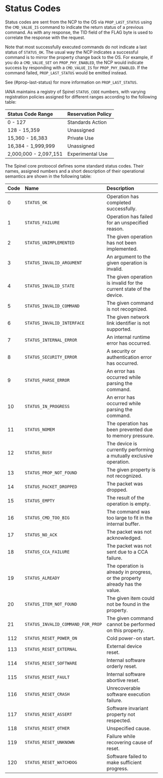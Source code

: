 # Status Codes

Status codes are sent from the NCP to the OS via `PROP_LAST_STATUS` using the `CMD_VALUE_IS` command to indicate the return status of a previous command. As with any response, the TID field of the FLAG byte is used to correlate the response with the request.

Note that most successfully executed commands do not indicate a last status of `STATUS_OK`. The usual way the NCP indicates a successful command is to mirror the property change back to the OS. For example, if you do a `CMD_VALUE_SET` on `PROP_PHY_ENABLED`, the NCP would indicate success by responding with a `CMD_VALUE_IS` for `PROP_PHY_ENABLED`. If the command failed, `PROP_LAST_STATUS` would be emitted instead.

See (#prop-last-status) for more information on `PROP_LAST_STATUS`.

IANA maintains a registry of Spinel `STATUS_CODE` numbers, with varying registration policies assigned for different ranges according to the following table:

Status Code Range     | Reservation Policy
:---------------------|:-----------------
0 - 127               | Standards Action
128 - 15,359          | Unassigned
15,360 - 16,383       | Private Use
16,384 - 1,999,999    | Unassigned
2,000,000 - 2,097,151 | Experimental Use

The Spinel core protoocol defines some standard status codes. Their names, assigned numbers and a short description of their operational semantics are shown in the following table:

Code        | Name                              | Description
:-----------|:----------------------------------|:----------------------------------------------------------------------------
  0         | `STATUS_OK`                       | Operation has completed successfully.
  1         | `STATUS_FAILURE`                  | Operation has failed for an unspecified reason.
  2         | `STATUS_UNIMPLEMENTED`            | The given operation has not been implemented.
  3         | `STATUS_INVALID_ARGUMENT`         | An argument to the given operation is invalid.
  4         | `STATUS_INVALID_STATE`            | The given operation is invalid for the current state of the device.
  5         | `STATUS_INVALID_COMMAND`          | The given command is not recognized.
  6         | `STATUS_INVALID_INTERFACE`        | The given network link identifier is not supported.
  7         | `STATUS_INTERNAL_ERROR`           | An internal runtime error has occurred.
  8         | `STATUS_SECURITY_ERROR`           | A security or authentication error has occurred.
  9         | `STATUS_PARSE_ERROR`              | An error has occurred while parsing the command.
 10         | `STATUS_IN_PROGRESS`              | An error has occurred while parsing the command.
 11         | `STATUS_NOMEM`                    | The operation has been prevented due to memory pressure.
 12         | `STATUS_BUSY`                     | The device is currently performing a mutually exclusive operation.
 13         | `STATUS_PROP_NOT_FOUND`           | The given property is not recognized.
 14         | `STATUS_PACKET_DROPPED`           | The packet was dropped.
 15         | `STATUS_EMPTY`                    | The result of the operation is empty.
 16         | `STATUS_CMD_TOO_BIG`              | The command was too large to fit in the internal buffer.
 17         | `STATUS_NO_ACK`                   | The packet was not acknowledged.
 18         | `STATUS_CCA_FAILURE`              | The packet was not sent due to a CCA failure.
 19         | `STATUS_ALREADY`                  | The operation is already in progress, or the property already has the value.
 20         | `STATUS_ITEM_NOT_FOUND`           | The given item could not be found in the property.
 21         | `STATUS_INVALID_COMMAND_FOR_PROP` | The given command cannot be performed on this property.
112         | `STATUS_RESET_POWER_ON`           | Cold power-on start.
113         | `STATUS_RESET_EXTERNAL`           | External device reset.
114         | `STATUS_RESET_SOFTWARE`           | Internal software orderly reset.
115         | `STATUS_RESET_FAULT`              | Internal software abortive reset.
116         | `STATUS_RESET_CRASH`              | Unrecoverable software execution failure.
117         | `STATUS_RESET_ASSERT`             | Software invariant property not respected.
118         | `STATUS_RESET_OTHER`              | Unspecified cause.
119         | `STATUS_RESET_UNKNOWN`            | Failure while recovering cause of reset.
120         | `STATUS_RESET_WATCHDOG`           | Software failed to make sufficient progress.

